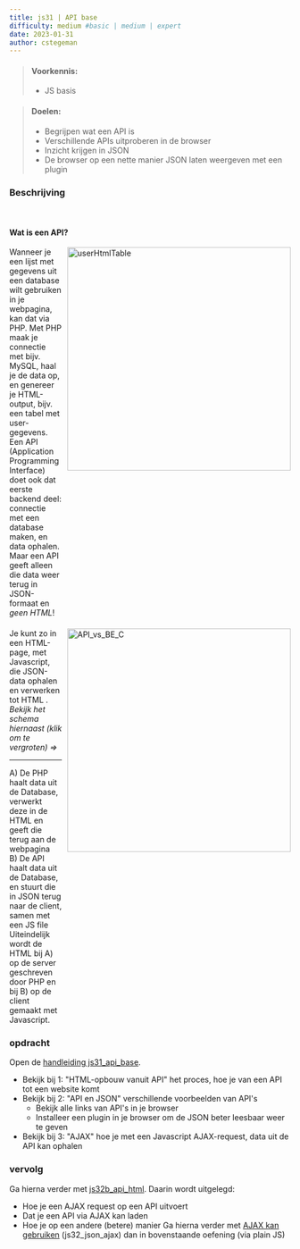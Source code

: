 ```yaml
---
title: js31 | API base
difficulty: medium #basic | medium | expert
date: 2023-01-31
author: cstegeman
---
```


> #### Voorkennis:  
> * JS basis

> #### Doelen:  
> * Begrijpen wat een API is
> * Verschillende APIs uitproberen in de browser
> * Inzicht krijgen in JSON
> * De browser op een nette manier JSON laten weergeven met een plugin 

### Beschrijving 
<br>

#### Wat is een API?
<div style="display:flex; ">
    <div style="flex:3">
        Wanneer je een lijst met gegevens uit een database wilt gebruiken in je webpagina, kan dat via PHP. Met PHP maak je connectie met bijv. MySQL, haal je de data op,
        en genereer je HTML-output, bijv. een tabel met user-gegevens. <br>
        Een API (Application Programming Interface) doet ook dat eerste backend deel: connectie met een database maken, en data ophalen.<br>
        Maar een API geeft alleen die data weer terug in JSON-formaat en <i>geen HTML</i>!
    </div>
    <div style="flex:1; margin-left:10px;">
        <a href="/_assets/js_intermediate/userHtmlTable.png">
            <img src="{{ '/_assets/js_intermediate/userHtmlTable.png' }}" alt="userHtmlTable" style="width:400px">
        </a>
    </div>
</div>
<div style="display:flex; margin-top:20px;">
    <div style="flex:3">
        Je kunt zo in een HTML-page, met Javascript, die JSON-data ophalen en verwerken tot HTML .<br>
        <i>Bekijk het schema hiernaast (klik om te vergroten) =&gt;</i>
        <hr>
        A) De PHP haalt data uit de Database, verwerkt deze in de HTML en geeft die terug aan de webpagina<br>
        B) De API haalt data uit de Database, en stuurt die in JSON terug naar de client, samen met een JS file<br>
        Uiteindelijk wordt de HTML bij A) op de server geschreven door PHP en bij B) op de client gemaakt met Javascript.
    </div>
    <div style="flex:1; margin-left:10px;">
        <a href="/_assets/js_intermediate/API_vs_BE_C.png">
            <img src="{{ '/_assets/js_intermediate/API_vs_BE_C.png' }}" alt="API_vs_BE_C" style="width:400px">
        </a>
    </div>
</div>


### opdracht
Open de [handleiding js31_api_base](https://std.stegion.nl/cs_codebase/js31_api_base/).<br>
*   Bekijk bij 1: "HTML-opbouw vanuit API" het proces, hoe je van een API tot een website komt
*   Bekijk bij 2: "API en JSON" verschillende voorbeelden van API's
    *   Bekijk alle links van API's in je browser
    *   Installeer een plugin in je browser om de JSON beter leesbaar weer te geven
*   Bekijk bij 3: "AJAX" hoe je met een Javascript AJAX-request, data uit de API kan ophalen

### vervolg    
Ga hierna verder met [js32b_api_html](https://std.stegion.nl/cs_codebase/js32b_api_html/). Daarin wordt uitgelegd:
*   Hoe je een AJAX request op een API uitvoert 
*   Dat je een API via AJAX kan laden
*   Hoe je op een andere (betere) manier Ga hierna verder met [AJAX kan gebruiken](https://std.stegion.nl/cs_codebase/js32_json_ajax/) (js32_json_ajax) dan in bovenstaande oefening (via plain JS)



